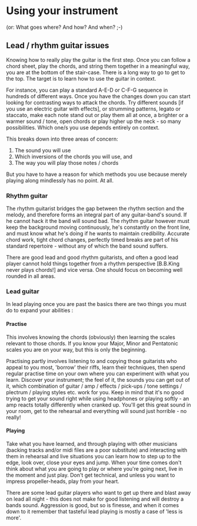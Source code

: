 # Using your instrument

(or: What goes where? And how? And when? ;-)

## Lead / rhythm guitar issues

Knowing how to really play the guitar is the first step. Once you can follow a chord sheet, play the chords, and string them together in a meaningful way, you are at the bottom of the stair-case. There is a long way to go to get to the top. The target is to learn how to use the guitar in context.

For instance, you can play a standard A-E-D or C-F-G sequence in hundreds of different ways. Once you have the changes down you can start looking for contrasting ways to attack the chords. Try different sounds [if you use an electric guitar with effects], or strumming patterns, legato or staccato, make each note stand out or play them all at once, a brighter or a warmer sound / tone, open chords or play higher up the neck - so many possibilities. Which one/s you use depends entirely on context.

This breaks down into three areas of concern:
1. The sound you will use
2. Which inversions of the chords you will use, and
3. The way you will play those notes / chords

But you have to have a reason for which methods you use because merely playing along mindlessly has no point. At all.

### Rhythm guitar

The rhythm guitarist bridges the gap between the rhythm section and the melody, and therefore forms an integral part of any guitar-band's sound. If he cannot hack it the band will sound bad. The rhythm guitar however must keep the background moving continuously, he's constantly on the front line, and must know what he's doing if he wants to maintain credibility. Accurate chord work, tight chord changes, perfectly&nbsp;timed breaks are part of his standard repertoire - without any of which the band sound suffers.

There are good lead and good rhythm guitarists, and often a good lead player cannot hold things together from a rhythm perspective [B.B.King never plays chords!] and vice versa. One should focus on becoming well rounded in all areas.

### Lead guitar

In lead playing once you are past the basics there are two things you must do to expand your abilities :

#### Practise

This involves knowing the chords (obviously) then learning the scales relevant to those chords. If you know your Major, Minor and Pentatonic scales you are on your way, but this is only the beginning.

Practising partly involves listening to and copying those guitarists who appeal to you most, 'borrow' their riffs, learn their techniques, then spend regular practise time on your own where you can experiment with what you learn. Discover your instrument; the feel of it, the sounds you can get out of it, which combination of guitar / amp / effects / pick-ups / tone settings / plectrum / playing styles etc. work for you. Keep in mind that it's no good trying to get your sound right while using headphones or playing softly - an amp reacts totally differently when cranked up. You'll get this great sound in your room, get to the rehearsal and everything will sound just horrible - no really!

#### Playing

Take what you have learned, and through playing with other musicians (backing tracks and/or midi files are a poor substitute) and interacting with them in rehearsal and live situations you can learn how to step up to the edge, look over, close your eyes and jump.
When your time comes don't think about what you are going to play or where you're going next, live in the moment and just play. Don't get technical, and unless you want to impress propeller-heads, play from your heart.

There are some lead guitar players who want to get up there and blast away on lead all night - this does not make for good listening and will destroy a bands sound. Aggression is good, but so is finesse, and when it comes down to it remember that tasteful lead playing is mostly a case of 'less is more'.

